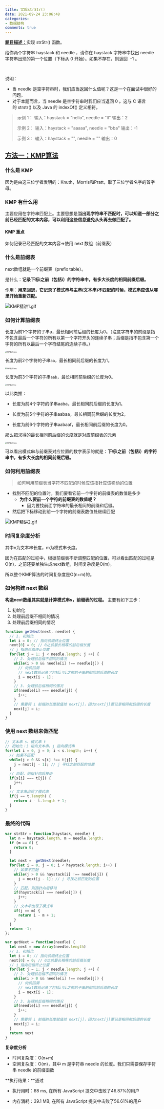 ```yaml
---
title: 实现strStr()
date: 2021-09-24 23:06:48
categories:
- 数据结构
comments: true
---
```


[**题目描述：**](https://leetcode-cn.com/problems/implement-strstr/)实现 strStr() 函数。

给你两个字符串 haystack 和 needle ，请你在 haystack 字符串中找出 needle 字符串出现的第一个位置（下标从 0 开始）。如果不存在，则返回  -1 。

 <!-- more -->

说明：

- 当 needle 是空字符串时，我们应当返回什么值呢？这是一个在面试中很好的问题。
- 对于本题而言，当 needle 是空字符串时我们应当返回 0 。这与 C 语言的 strstr() 以及 Java 的 indexOf() 定义相符。

> 示例 1：
> 输入：haystack = "hello", needle = "ll"
> 输出：2
>
> 示例 2：
> 输入：haystack = "aaaaa", needle = "bba"
> 输出：-1
>
> 示例 3：
> 输入：haystack = "", needle = ""
> 输出：0



## [方法一：KMP算法](https://leetcode-cn.com/problems/implement-strstr/solution/dai-ma-sui-xiang-lu-kmpsuan-fa-xiang-jie-mfbs/)

### 什么是 KMP

因为是由这三位学者发明的：Knuth，Morris和Pratt，取了三位学者名字的首字母。



### KMP 有什么用

主要应用在字符串匹配上。主要思想是**当出现字符串不匹配时，可以知道一部分之前已经匹配的文本内容，可以利用这些信息避免从头再去做匹配了。**

#### KMP 重点

如何记录已经匹配的文本内容=>使用 next 数组（前缀表）



### 什么是前缀表

next数组就是一个前缀表（prefix table）。

是什么：**记录下标i之前（包括i）的字符串中，有多大长度的相同前缀后缀。**

作用：**用来回退，它记录了模式串与主串(文本串)不匹配的时候，模式串应该从哪里开始重新匹配。**

![KMP精讲1.gif](https://pic.leetcode-cn.com/1618928024-HFssEG-KMP%E7%B2%BE%E8%AE%B21.gif)



### 如何计算前缀表

长度为前1个字符的子串a，最长相同前后缀的长度为0。（注意字符串的前缀是指不包含最后一个字符的所有以第一个字符开头的连续子串；后缀是指不包含第一个字符的所有以最后一个字符结尾的连续子串。）

<img src="https://pic.leetcode-cn.com/1599638703-pxKuJI-image.png" alt="KMP精讲5.png" style="zoom: 33%;" />

长度为前2个字符的子串`aa`，最长相同前后缀的长度为1。

<img src="https://pic.leetcode-cn.com/1599638728-EedLFL-image.png" alt="KMP精讲6.png" style="zoom:33%;" />

长度为前3个字符的子串`aab`，最长相同前后缀的长度为0。

<img src="https://pic.leetcode-cn.com/1599638751-jYbBlh-image.png" alt="KMP精讲7.png" style="zoom:33%;" />

以此类推：

- 长度为前4个字符的子串aaba，最长相同前后缀的长度为1。

- 长度为前5个字符的子串aabaa，最长相同前后缀的长度为2。

- 长度为前6个字符的子串aabaaf，最长相同前后缀的长度为0。

那么把求得的最长相同前后缀的长度就是对应前缀表的元素

<img src="https://pic.leetcode-cn.com/1599638777-OKHNjS-image.png" alt="KMP精讲8.png" style="zoom:33%;" />

可以看出模式串与前缀表对应位置的数字表示的就是：**下标i之前（包括i）的字符串中，有多大长度的相同前缀后缀。**



### 如何利用前缀表

>  如何利用前缀表当字符不匹配的时候应该指针应该移动的位置

- 找到不匹配的位置时，我们要看它前一个字符的前缀表的数值是多少
  - **为什么要前一个字符的前缀表的数值呢？**
    - 因为要找前面字符串的最长相同的前缀和后缀。
- 然后把下标移动到前一个字符的前缀表数值处继续匹配

![KMP精讲2.gif](https://pic.leetcode-cn.com/1599638354-SppDsh-KMP%E7%B2%BE%E8%AE%B22.gif)

### 时间复杂度分析

其中n为文本串长度，m为模式串长度。

因为在匹配的过程中，根据前缀表不断调整匹配的位置，可以看出匹配的过程是O(n)，之前还要单独生成next数组，时间复杂度是O(m)。

所以整个KMP算法的时间复杂度是O(n+m)的。



### 如何构建 next 数组

**构造next数组其实就是计算模式串s，前缀表的过程。** 主要有如下三步：

1. 初始化
2. 处理前后缀不相同的情况
3. 处理前后缀相同的情况

```js
function getNext(next, needle) {
  // 1. 初始化
  let i = 0; // 指向前缀终止位置
  next[0] = 0; // 0之前最长相等的前后缀长度
  // j 指向后缀终止位置
  for(let j = 1; j < needle.length; j ++) {
    // 2. 处理前后缀不相同的情况
    while(i > 0 && needle[i] !== needle[j]) {
      // 向前回溯
      // next数组记录了包括i与i之前的子串的相同前后缀的长度
      i = next[i - 1];
    }
    // 3. 处理前后缀相同的情况
    if(needle[i] === needle[j]) {
      i++;
    }
    // 需要将 i 前缀的长度赋值给 next[j]，因为next[j]要记录相同前后缀的长度
    next[j] = i;
  }
}
```



### 使用 next 数组来做匹配

```js
// 文本串 s、模式串 t
// 初始化：i 指向文本串，j 指向模式串
for(let i = 0, j = 0; i < s.length; i++) {
  // 如果不匹配
  while(j > 0 && s[i] !== t[j]) {
    j = next[j - 1]; // j 寻找之前匹配的位置
  }
  // 匹配，则指针向后移动
  if(s[i] === t[j]) {
    j++;
  }
  // 文本串出现了模式串
  if(j == t.length) {
    return i - t.length + 1;
  }
}
```



### 最终的代码

```js
var strStr = function(haystack, needle) {
  let n = haystack.length, m = needle.length;
  if (m == 0) {
    return 0;
  }

  let next =  getNext(needle);
  for(let i = 0, j = 0; i < haystack.length; i++) {
    // 如果不匹配
    while(j > 0 && haystack[i] !== needle[j]) {
      j = next[j - 1]; // j 寻找之前匹配的位置
    }
    // 匹配，则指针向后移动
    if(haystack[i] === needle[j]) {
      j++;
    }
    // 文本串出现了模式串
    if(j == m) {
      return i - m + 1;
    }
  }
  return -1;
};

var getNext = function(needle) {
  let next = new Array(needle.length)
  // 1. 初始化
  let i = 0; // 指向前缀终止位置
  next[0] = 0; // 0之前最长相等的前后缀长度
  // j 指向后缀终止位置
  for(let j = 1; j < needle.length; j ++) {
    // 2. 处理前后缀不相同的情况
    while(i > 0 && needle[i] !== needle[j]) {
      // 向前回溯
      // next数组记录了包括i与i之前的子串的相同前后缀的长度
      i = next[i - 1];
    }
    // 3. 处理前后缀相同的情况
    if(needle[i] === needle[j]) {
      i++;
    }
    // 需要将 i 前缀的长度赋值给 next[j]，因为next[j]要记录相同前后缀的长度
    next[j] = i;
  }
  return next
}
```

**复杂度分析**

- 时间复杂度：O(n+m)
- 空间复杂度：O(m)，其中 m 是字符串 needle 的长度。我们只需要保存字符串 needle 的前缀函数

**执行结果：**通过

- 执行用时：88 ms, 在所有 JavaScript 提交中击败了46.87%的用户

- 内存消耗：39.1 MB, 在所有 JavaScript 提交中击败了56.61%的用户

  
